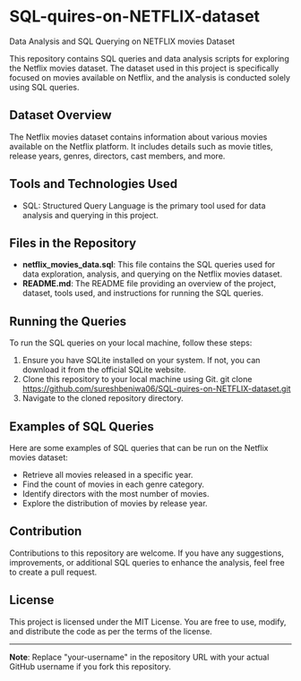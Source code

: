 # SQL-quires-on-NETFLIX-dataset
Data Analysis and SQL Querying on NETFLIX movies Dataset

This repository contains SQL queries and data analysis scripts for exploring the Netflix movies dataset. The dataset used in this project is specifically focused on movies available on Netflix, and the analysis is conducted solely using SQL queries.

## Dataset Overview

The Netflix movies dataset contains information about various movies available on the Netflix platform. It includes details such as movie titles, release years, genres, directors, cast members, and more.

## Tools and Technologies Used

- SQL: Structured Query Language is the primary tool used for data analysis and querying in this project.

## Files in the Repository

- **netflix_movies_data.sql**: This file contains the SQL queries used for data exploration, analysis, and querying on the Netflix movies dataset.
- **README.md**: The README file providing an overview of the project, dataset, tools used, and instructions for running the SQL queries.

## Running the Queries

To run the SQL queries on your local machine, follow these steps:

1. Ensure you have SQLite installed on your system. If not, you can download it from the official SQLite website.
2. Clone this repository to your local machine using Git.
git clone https://github.com/sureshbeniwa06/SQL-quires-on-NETFLIX-dataset.git
3. Navigate to the cloned repository directory.


## Examples of SQL Queries

Here are some examples of SQL queries that can be run on the Netflix movies dataset:

- Retrieve all movies released in a specific year.
- Find the count of movies in each genre category.
- Identify directors with the most number of movies.
- Explore the distribution of movies by release year.

## Contribution

Contributions to this repository are welcome. If you have any suggestions, improvements, or additional SQL queries to enhance the analysis, feel free to create a pull request.

## License

This project is licensed under the MIT License. You are free to use, modify, and distribute the code as per the terms of the license.

---

**Note**: Replace "your-username" in the repository URL with your actual GitHub username if you fork this repository.
